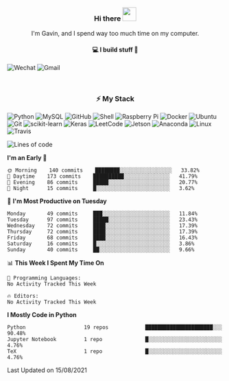 <h3 align="center"> Hi there <img src="https://raw.githubusercontent.com/ShahriarShafin/ShahriarShafin/main/Assets/handshake.gif" height="32px"></h3>

<p align="center">
I'm Gavin, and I spend way too much time on my computer.
</p>

<h4 align="center">
💻 I build stuff 🌱 </a>
</h4>

![Wechat](https://img.shields.io/badge/-gavingsf-07C160?style=flat-square&logo=WeChat&logoColor=white)
![Gmail](https://img.shields.io/badge/-gavin.heidenreich-D14836?style=flat-square&logo=Gmail&logoColor=white)


<br/>
<h3 align="center">
⚡ My Stack
</h3>

![Python](https://img.shields.io/badge/-Python-black?style=flat-square&logo=Python)
![MySQL](https://img.shields.io/badge/-MySQL-black?style=flat-square&logo=mysql)
![GitHub](https://img.shields.io/badge/-GitHub-181717?style=flat-square&logo=github)
![Shell](https://img.shields.io/badge/-shell-5391FE?style=flat-square&logo=PowerShell&logoColor=white)
![Raspberry Pi](https://img.shields.io/badge/-Raspberry%20Pi-C51A4A?style=flat-square&logo=Raspberry-Pi)
![Docker](https://img.shields.io/badge/-Docker-black?style=flat-square&logo=docker)
![Ubuntu](https://img.shields.io/badge/-Ubuntu-772953?style=flat-square&logo=Ubuntu&logoColor=white)
![Git](https://img.shields.io/badge/-Git-F44D27?style=flat-square&logo=Git&logoColor=white)
![scikit-learn](https://img.shields.io/badge/-scikitlearn-000000?style=flat-square&logo=scikit-learn)
![Keras](https://img.shields.io/badge/-Keras-D00000?style=flat-square&logo=keras)
![LeetCode](https://img.shields.io/badge/-LeetCode-000000?style=flat-square&logo=LeetCode)
![Jetson](https://img.shields.io/badge/-Jetson-76B900?style=flat-square&logo=Nvidia&logoColor=white)
![Anaconda](https://img.shields.io/badge/-Anaconda-44A833?style=flat-square&logo=Anaconda&logoColor=white)
![Linux](https://img.shields.io/badge/-Linux-FCC264?style=flat-square&logo=Linux&logoColor=black)
![Travis](https://img.shields.io/badge/-TravisCI-3EAAAF?style=flat-square&logo=travis-ci&logoColor=white)




<!--START_SECTION:waka-->
![Lines of code](https://img.shields.io/badge/From%20Hello%20World%20I%27ve%20Written-11442%20lines%20of%20code-blue)

**I'm an Early 🐤** 

```text
🌞 Morning    140 commits    ████████░░░░░░░░░░░░░░░░░   33.82% 
🌆 Daytime    173 commits    ██████████░░░░░░░░░░░░░░░   41.79% 
🌃 Evening    86 commits     █████░░░░░░░░░░░░░░░░░░░░   20.77% 
🌙 Night      15 commits     █░░░░░░░░░░░░░░░░░░░░░░░░   3.62%

```
📅 **I'm Most Productive on Tuesday** 

```text
Monday       49 commits     ███░░░░░░░░░░░░░░░░░░░░░░   11.84% 
Tuesday      97 commits     █████░░░░░░░░░░░░░░░░░░░░   23.43% 
Wednesday    72 commits     ████░░░░░░░░░░░░░░░░░░░░░   17.39% 
Thursday     72 commits     ████░░░░░░░░░░░░░░░░░░░░░   17.39% 
Friday       68 commits     ████░░░░░░░░░░░░░░░░░░░░░   16.43% 
Saturday     16 commits     █░░░░░░░░░░░░░░░░░░░░░░░░   3.86% 
Sunday       40 commits     ██░░░░░░░░░░░░░░░░░░░░░░░   9.66%

```


📊 **This Week I Spent My Time On** 

```text
💬 Programming Languages: 
No Activity Tracked This Week

🔥 Editors: 
No Activity Tracked This Week

```

**I Mostly Code in Python** 

```text
Python                   19 repos            ██████████████████████░░░   90.48% 
Jupyter Notebook         1 repo              █░░░░░░░░░░░░░░░░░░░░░░░░   4.76% 
TeX                      1 repo              █░░░░░░░░░░░░░░░░░░░░░░░░   4.76%

```



 Last Updated on 15/08/2021
<!--END_SECTION:waka-->

